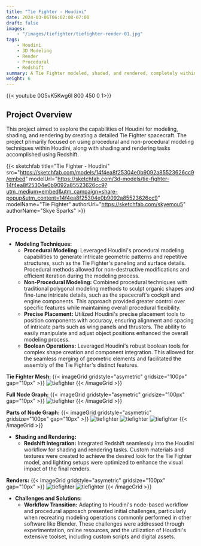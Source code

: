 ```yaml
---
title: "Tie Fighter - Houdini"
date: 2024-03-06T06:02:08-07:00
draft: false
images:
    - "/images/tiefighter/tiefighter-render-01.jpg"
tags:
    - Houdini
    - 3D Modeling
    - Render
    - Procedural
    - Redshift
summary: A Tie Fighter modeled, shaded, and rendered, completely within Houdini.
weight: 6
---
```


{{< youtube 0G5vK5Kwg6I 800 450 0 1>}}

## Project Overview
This project aimed to explore the capabilities of Houdini for modeling, shading, and rendering by creating a detailed Tie Fighter spacecraft. The project primarily focused on using procedural and non-procedural modeling techniques within Houdini, along with shading and rendering tasks accomplished using Redshift.


{{< sketchfab title="Tie Fighter - Houdini" src="https://sketchfab.com/models/14f4ea8f25304e0b9092a85523626cc9/embed" modelUrl="https://sketchfab.com/3d-models/tie-fighter-14f4ea8f25304e0b9092a85523626cc9?utm_medium=embed&utm_campaign=share-popup&utm_content=14f4ea8f25304e0b9092a85523626cc9" modelName="Tie Fighter" authorUrl="https://sketchfab.com/skyemou5" authorName="Skye Sparks" >}}


## Process Details
- **Modeling Techniques:**
  - **Procedural Modeling:** Leveraged Houdini's procedural modeling capabilities to generate intricate geometric patterns and repetitive structures, such as the Tie Fighter's paneling and surface details. Procedural methods allowed for non-destructive modifications and efficient iteration during the modeling process.
  - **Non-Procedural Modeling:** Combined procedural techniques with traditional polygonal modeling methods to sculpt organic shapes and fine-tune intricate details, such as the spacecraft's cockpit and engine components. This approach provided greater control over specific features while maintaining overall procedural flexibility.
  - **Precise Placement:** Utilized Houdini's precise placement tools to position components with accuracy, ensuring alignment and spacing of intricate parts such as wing panels and thrusters. The ability to easily manipulate and adjust object positions enhanced the overall modeling process.
  - **Boolean Operations:** Leveraged Houdini's robust boolean tools for complex shape creation and component integration. This allowed for the seamless merging of geometric elements and facilitated the assembly of the Tie Fighter's distinct features.

**Tie Fighter Mesh:**
{{< imageGrid gridstyle="asymetric" gridsize="100px" gap="10px" >}}
  ![tiefighter](/images/tiefighter/tiefighter-mesh.png)
{{< /imageGrid >}}

**Full Node Graph:**
{{< imageGrid gridstyle="asymetric" gridsize="100px" gap="10px" >}}
  ![tiefighter](/images/tiefighter/tiefighter-network-full.png)
{{< /imageGrid >}}

**Parts of Node Graph:**
{{< imageGrid gridstyle="asymetric" gridsize="100px" gap="10px" >}}
  ![tiefighter](/images/tiefighter/tiefighter-network-01.jpg)
  ![tiefighter](/images/tiefighter/tiefighter-network-02.jpg)
  ![tiefighter](/images/tiefighter/tiefighter-network-03.jpg)
{{< /imageGrid >}}



- **Shading and Rendering:**
  - **Redshift Integration:** Integrated Redshift seamlessly into the Houdini workflow for shading and rendering tasks. Custom materials and textures were created to achieve the desired look for the Tie Fighter model, and lighting setups were optimized to enhance the visual impact of the final renders.

**Renders:**
{{< imageGrid gridstyle="asymetric" gridsize="100px" gap="10px" >}}
  ![tiefighter](/images/tiefighter/tiefighter-render-02.jpg)
  ![tiefighter](/images/tiefighter/tiefighter-render-01.jpg)
{{< /imageGrid >}}


- **Challenges and Solutions:**
  - **Workflow Transition:** Adapting to Houdini's node-based workflow and procedural approach presented initial challenges, particularly when recreating modeling operations commonly performed in other software like Blender. These challenges were addressed through experimentation, online resources, and the utilization of Houdini's extensive toolset, including custom scripts and digital assets.



